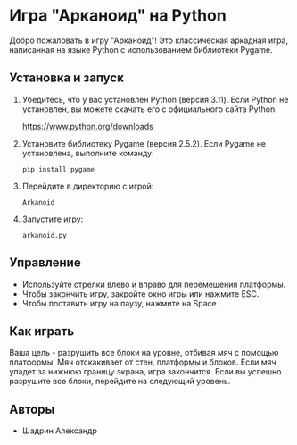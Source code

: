 # Игра "Арканоид" на Python


Добро пожаловать в игру "Арканоид"! Это классическая аркадная игра, написанная на языке Python с использованием библиотеки Pygame.


## Установка и запуск

1. Убедитесь, что у вас установлен Python (версия 3.11). Если Python не установлен, вы можете скачать его с официального сайта Python:

   
    https://www.python.org/downloads


2.  Установите библиотеку Pygame (версия 2.5.2). Если Pygame не установлена, выполните команду:


    `pip install pygame`   


4. Перейдите в директорию с игрой:

   
   `Arkanoid`
   

5. Запустите игру:

   
   `arkanoid.py`
   

## Управление

- Используйте стрелки влево и вправо для перемещения платформы.
- Чтобы закончить игру, закройте окно игры или нажмите ESC.
- Чтобы поставить игру на паузу, нажмите на Space

## Как играть

Ваша цель - разрушить все блоки на уровне, отбивая мяч с помощью платформы. Мяч отскакивает от стен, платформы и блоков. Если мяч упадет за нижнюю границу экрана, игра закончится. Если вы успешно разрушите все блоки, перейдите на следующий уровень.

## Авторы

- Шадрин Александр




